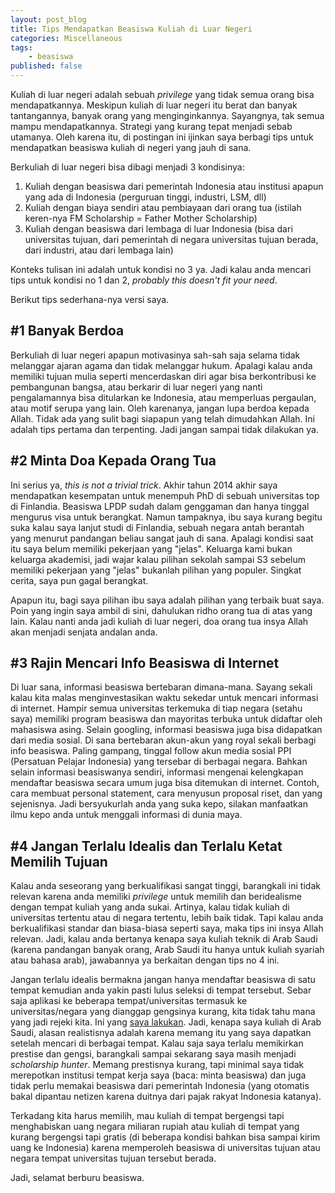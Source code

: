 ```yaml
---
layout: post_blog
title: Tips Mendapatkan Beasiswa Kuliah di Luar Negeri
categories: Miscellaneous
tags:
    - beasiswa
published: false
---
```


Kuliah di luar negeri adalah sebuah _privilege_ yang tidak semua orang bisa mendapatkannya. Meskipun kuliah di luar negeri itu berat dan banyak tantangannya, banyak orang yang menginginkannya. Sayangnya, tak semua mampu mendapatkannya. Strategi yang kurang tepat menjadi sebab utamanya. Oleh karena itu, di postingan ini ijinkan saya berbagi tips untuk mendapatkan beasiswa kuliah di negeri yang jauh di sana.

Berkuliah di luar negeri bisa dibagi menjadi 3 kondisinya:
1. Kuliah dengan beasiswa dari pemerintah Indonesia atau institusi apapun yang ada di Indonesia (perguruan tinggi, industri, LSM, dll)
2. Kuliah dengan biaya sendiri atau pembiayaan dari orang tua (istilah keren-nya FM Scholarship = Father Mother Scholarship)
3. Kuliah dengan beasiswa dari lembaga di luar Indonesia (bisa dari universitas tujuan, dari pemerintah di negara universitas tujuan berada, dari industri, atau dari lembaga lain)

Konteks tulisan ini adalah untuk kondisi no 3 ya. Jadi kalau anda mencari tips untuk kondisi no 1 dan 2, _probably this doesn't fit your need_.

Berikut tips sederhana-nya versi saya.

## #1 Banyak Berdoa

Berkuliah di luar negeri apapun motivasinya sah-sah saja selama tidak melanggar ajaran agama dan tidak melanggar hukum. Apalagi kalau anda memiliki tujuan mulia seperti mencerdaskan diri agar bisa berkontribusi ke pembangunan bangsa, atau berkarir di luar negeri yang nanti pengalamannya bisa ditularkan ke Indonesia, atau memperluas pergaulan, atau motif serupa yang lain. Oleh karenanya, jangan lupa berdoa kepada Allah. Tidak ada yang sulit bagi siapapun yang telah dimudahkan Allah. Ini adalah tips pertama dan terpenting. Jadi jangan sampai tidak dilakukan ya.

## #2 Minta Doa Kepada Orang Tua

Ini serius ya, _this is not a trivial trick_. Akhir tahun 2014 akhir saya mendapatkan kesempatan untuk menempuh PhD di sebuah universitas top di Finlandia. Beasiswa LPDP sudah dalam genggaman dan hanya tinggal mengurus visa untuk berangkat. Namun tampaknya, ibu saya kurang begitu suka kalau saya lanjut studi di Finlandia, sebuah negara antah berantah yang menurut pandangan beliau sangat jauh di sana. Apalagi kondisi saat itu saya belum memiliki pekerjaan yang "jelas". Keluarga kami bukan keluarga akademisi, jadi wajar kalau pilihan sekolah sampai S3 sebelum memiliki pekerjaan yang "jelas" bukanlah pilihan yang populer. Singkat cerita, saya pun gagal berangkat. 

Apapun itu, bagi saya pilihan ibu saya adalah pilihan yang terbaik buat saya. Poin yang ingin saya ambil di sini, dahulukan ridho orang tua di atas yang lain. Kalau nanti anda jadi kuliah di luar negeri, doa orang tua insya Allah akan menjadi senjata andalan anda.

## #3 Rajin Mencari Info Beasiswa di Internet

Di luar sana, informasi beasiswa bertebaran dimana-mana. Sayang sekali kalau kita malas menginvestasikan waktu sekedar untuk mencari informasi di internet. Hampir semua universitas terkemuka di tiap negara (setahu saya) memiliki program beasiswa dan mayoritas terbuka untuk didaftar oleh mahasiswa asing. Selain googling, informasi beasiswa juga bisa didapatkan dari media sosial. Di sana bertebaran akun-akun yang royal sekali berbagi info beasiswa. Paling gampang, tinggal follow akun media sosial PPI (Persatuan Pelajar Indonesia) yang tersebar di berbagai negara. Bahkan selain informasi beasiswanya sendiri, informasi mengenai kelengkapan mendaftar beasiswa secara umum juga bisa ditemukan di internet. Contoh, cara membuat personal statement, cara menyusun proposal riset, dan yang sejenisnya. Jadi bersyukurlah anda yang suka kepo, silakan manfaatkan ilmu kepo anda untuk menggali informasi di dunia maya.

## #4 Jangan Terlalu Idealis dan Terlalu Ketat Memilih Tujuan

Kalau anda seseorang yang berkualifikasi sangat tinggi, barangkali ini tidak relevan karena anda memiliki _privilege_ untuk memilih dan beridealisme dengan tempat kuliah yang anda sukai. Artinya, kalau tidak kuliah di universitas tertentu atau di negara tertentu, lebih baik tidak. Tapi kalau anda berkualifikasi standar dan biasa-biasa seperti saya, maka tips ini insya Allah relevan. Jadi, kalau anda bertanya kenapa saya kuliah teknik di Arab Saudi (karena pandangan banyak orang, Arab Saudi itu hanya untuk kuliah syariah atau bahasa arab), jawabannya ya berkaitan dengan tips no 4 ini. 

Jangan terlalu idealis bermakna jangan hanya mendaftar beasiswa di satu tempat kemudian anda yakin pasti lulus seleksi di tempat tersebut. Sebar saja aplikasi ke beberapa tempat/universitas termasuk ke universitas/negara yang dianggap gengsinya kurang, kita tidak tahu mana yang jadi rejeki kita. Ini yang <a href="{{ site.baseurl }}/blog/lika-liku-mencari-beasiswa-s3/">saya lakukan</a>. Jadi, kenapa saya kuliah di Arab Saudi, alasan realistisnya adalah karena memang itu yang saya dapatkan setelah mencari di berbagai tempat. Kalau saja saya terlalu memikirkan prestise dan gengsi, barangkali sampai sekarang saya masih menjadi _scholarship hunter_. Memang prestisnya kurang, tapi minimal saya tidak merepotkan institusi tempat kerja saya (baca: minta beasiswa) dan juga tidak perlu memakai beasiswa dari pemerintah Indonesia (yang otomatis bakal dipantau netizen karena duitnya dari pajak rakyat Indonesia katanya). 

Terkadang kita harus memilih, mau kuliah di tempat bergengsi tapi menghabiskan uang negara miliaran rupiah atau kuliah di tempat yang kurang bergengsi tapi gratis (di beberapa kondisi bahkan bisa sampai kirim uang ke Indonesia) karena memperoleh beasiswa di universitas tujuan atau negara tempat universitas tujuan tersebut berada.

Jadi, selamat berburu beasiswa.